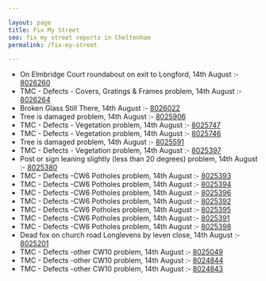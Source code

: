 ```yaml
---

layout: page
title: Fix My Street
seo: fix my street reports in Cheltenham
permalink: /fix-my-street

---
```


<!-- fix_marker starts -->

- On Elmbridge Court roundabout on exit to Longford, 14th August :- [8026260](https://www.fixmystreet.com/report/8026260)
- TMC - Defects - Covers, Gratings & Frames problem, 14th August :- [8026264](https://www.fixmystreet.com/report/8026264)
- Broken Glass Still There, 14th August :- [8026022](https://www.fixmystreet.com/report/8026022)
- Tree is damaged problem, 14th August :- [8025906](https://www.fixmystreet.com/report/8025906)
- TMC - Defects - Vegetation problem, 14th August :- [8025747](https://www.fixmystreet.com/report/8025747)
- TMC - Defects - Vegetation problem, 14th August :- [8025746](https://www.fixmystreet.com/report/8025746)
- Tree is damaged problem, 14th August :- [8025591](https://www.fixmystreet.com/report/8025591)
- TMC - Defects - Vegetation problem, 14th August :- [8025397](https://www.fixmystreet.com/report/8025397)
- Post or sign leaning slightly (less than 20 degrees) problem, 14th August :- [8025380](https://www.fixmystreet.com/report/8025380)
- TMC - Defects -CW6 Potholes  problem, 14th August :- [8025393](https://www.fixmystreet.com/report/8025393)
- TMC - Defects -CW6 Potholes  problem, 14th August :- [8025394](https://www.fixmystreet.com/report/8025394)
- TMC - Defects -CW6 Potholes  problem, 14th August :- [8025396](https://www.fixmystreet.com/report/8025396)
- TMC - Defects -CW6 Potholes  problem, 14th August :- [8025392](https://www.fixmystreet.com/report/8025392)
- TMC - Defects -CW6 Potholes  problem, 14th August :- [8025395](https://www.fixmystreet.com/report/8025395)
- TMC - Defects -CW6 Potholes  problem, 14th August :- [8025391](https://www.fixmystreet.com/report/8025391)
- TMC - Defects -CW6 Potholes  problem, 14th August :- [8025398](https://www.fixmystreet.com/report/8025398)
- Dead fox on church road Longlevens by leven close, 14th August :- [8025201](https://www.fixmystreet.com/report/8025201)
- TMC - Defects -other CW10 problem, 14th August :- [8025049](https://www.fixmystreet.com/report/8025049)
- TMC - Defects -other CW10 problem, 14th August :- [8024844](https://www.fixmystreet.com/report/8024844)
- TMC - Defects -other CW10 problem, 14th August :- [8024843](https://www.fixmystreet.com/report/8024843)

<!-- fix_marker ends -->